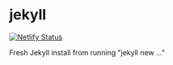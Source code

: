 # jekyll

[![Netlify Status](https://api.netlify.com/api/v1/badges/6c16f430-ee29-40be-a971-b0361987b829/deploy-status)](https://app.netlify.com/sites/donglua/deploys)

Fresh Jekyll install from running "jekyll new ..."
